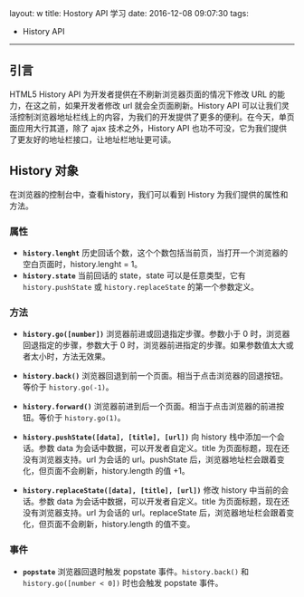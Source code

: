 layout: w
title: Hostory API 学习
date: 2016-12-08 09:07:30
tags:
- History API
---
## 引言

HTML5 History API 为开发者提供在不刷新浏览器页面的情况下修改 URL 的能力，在这之前，如果开发者修改 url 就会全页面刷新。History API 可以让我们灵活控制浏览器地址栏线上的内容，为我们的开发提供了更多的便利。在今天，单页面应用大行其道，除了 ajax 技术之外，History API 也功不可没，它为我们提供了更友好的地址栏接口，让地址栏地址更可读。

## History 对象

在浏览器的控制台中，查看history，我们可以看到 History 为我们提供的属性和方法。

### 属性

+ __`history.lenght`__
    历史回话个数，这个个数包括当前页，当打开一个浏览器的空白页面时，history.lenght = 1。
+ __`history.state`__
    当前回话的 state，state 可以是任意类型，它有 `history.pushState` 或 `history.replaceState` 的第一个参数定义。

### 方法

+ **`history.go([number])`**
    浏览器前进或回退指定步骤。参数小于 0 时，浏览器回退指定的步骤，参数大于 0 时，浏览器前进指定的步骤。如果参数值太大或者太小时，方法无效果。

+ **`history.back()`**
    浏览器回退到前一个页面。相当于点击浏览器的回退按钮。等价于 `history.go(-1)`。

+ **`history.forward()`**
    浏览器前进到后一个页面。相当于点击浏览器的前进按钮。等价于 `history.go(1)`。

+ **`history.pushState([data], [title], [url])`**
    向 history 栈中添加一个会话。参数 data 为会话中数据，可以开发者自定义。title 为页面标题，现在还没有浏览器支持。url 为会话的 url。pushState 后，浏览器地址栏会跟着变化，但页面不会刷新，history.length 的值 +1。

+ **`history.replaceState([data], [title], [url])`**
    修改 history 中当前的会话。参数 data 为会话中数据，可以开发者自定义。title 为页面标题，现在还没有浏览器支持。url 为会话的 url。replaceState 后，浏览器地址栏会跟着变化，但页面不会刷新，history.length 的值不变。

### 事件

+ **`popstate`**
    浏览器回退时触发 popstate 事件。`history.back()` 和 `history.go([number < 0])` 时也会触发 popstate 事件。
